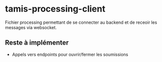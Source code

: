 # tamis-processing-client

Fichier processing permettant de se connecter au backend et de receoir les messages via websocket.

## Reste à implémenter

- Appels vers endpoints pour ouvrir/fermer les soumissions
